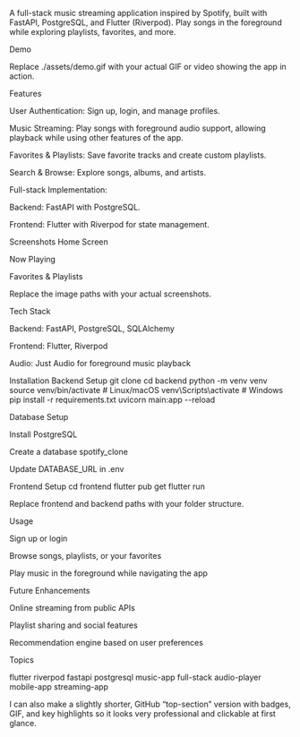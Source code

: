 A full-stack music streaming application inspired by Spotify, built with FastAPI, PostgreSQL, and Flutter (Riverpod). Play songs in the foreground while exploring playlists, favorites, and more.

Demo

Replace ./assets/demo.gif with your actual GIF or video showing the app in action.

Features

User Authentication: Sign up, login, and manage profiles.

Music Streaming: Play songs with foreground audio support, allowing playback while using other features of the app.

Favorites & Playlists: Save favorite tracks and create custom playlists.

Search & Browse: Explore songs, albums, and artists.

Full-stack Implementation:

Backend: FastAPI with PostgreSQL.

Frontend: Flutter with Riverpod for state management.

Screenshots
Home Screen

Now Playing

Favorites & Playlists

Replace the image paths with your actual screenshots.

Tech Stack

Backend: FastAPI, PostgreSQL, SQLAlchemy

Frontend: Flutter, Riverpod

Audio: Just Audio for foreground music playback

Installation
Backend Setup
git clone <repo-url>
cd backend
python -m venv venv
source venv/bin/activate  # Linux/macOS
venv\Scripts\activate     # Windows
pip install -r requirements.txt
uvicorn main:app --reload

Database Setup

Install PostgreSQL

Create a database spotify_clone

Update DATABASE_URL in .env

Frontend Setup
cd frontend
flutter pub get
flutter run


Replace frontend and backend paths with your folder structure.

Usage

Sign up or login

Browse songs, playlists, or your favorites

Play music in the foreground while navigating the app

Future Enhancements

Online streaming from public APIs

Playlist sharing and social features

Recommendation engine based on user preferences

Topics

flutter riverpod fastapi postgresql music-app full-stack audio-player mobile-app streaming-app

I can also make a slightly shorter, GitHub “top-section” version with badges, GIF, and key highlights so it looks very professional and clickable at first glance.
